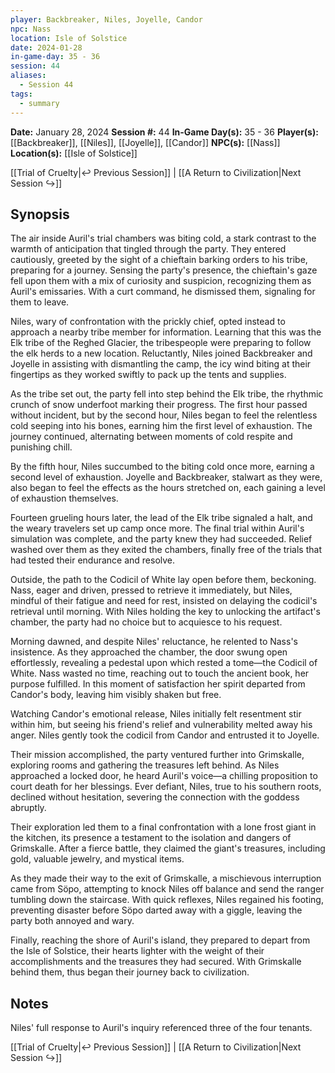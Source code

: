 ```yaml
---
player: Backbreaker, Niles, Joyelle, Candor
npc: Nass
location: Isle of Solstice
date: 2024-01-28
in-game-day: 35 - 36
session: 44
aliases:
  - Session 44
tags:
  - summary
---
```


**Date:** January 28, 2024
**Session #:** 44
**In-Game Day(s):** 35 - 36
**Player(s):** [[Backbreaker]], [[Niles]], [[Joyelle]], [[Candor]]
**NPC(s):** [[Nass]]
**Location(s):** [[Isle of Solstice]]

[[Trial of Cruelty|↩️ Previous Session]] | [[A Return to Civilization|Next Session ↪️]]

## Synopsis
The air inside Auril's trial chambers was biting cold, a stark contrast to the warmth of anticipation that tingled through the party. They entered cautiously, greeted by the sight of a chieftain barking orders to his tribe, preparing for a journey. Sensing the party's presence, the chieftain's gaze fell upon them with a mix of curiosity and suspicion, recognizing them as Auril's emissaries. With a curt command, he dismissed them, signaling for them to leave.

Niles, wary of confrontation with the prickly chief, opted instead to approach a nearby tribe member for information. Learning that this was the Elk tribe of the Reghed Glacier, the tribespeople were preparing to follow the elk herds to a new location. Reluctantly, Niles joined Backbreaker and Joyelle in assisting with dismantling the camp, the icy wind biting at their fingertips as they worked swiftly to pack up the tents and supplies.

As the tribe set out, the party fell into step behind the Elk tribe, the rhythmic crunch of snow underfoot marking their progress. The first hour passed without incident, but by the second hour, Niles began to feel the relentless cold seeping into his bones, earning him the first level of exhaustion. The journey continued, alternating between moments of cold respite and punishing chill.

By the fifth hour, Niles succumbed to the biting cold once more, earning a second level of exhaustion. Joyelle and Backbreaker, stalwart as they were, also began to feel the effects as the hours stretched on, each gaining a level of exhaustion themselves.

Fourteen grueling hours later, the lead of the Elk tribe signaled a halt, and the weary travelers set up camp once more. The final trial within Auril's simulation was complete, and the party knew they had succeeded. Relief washed over them as they exited the chambers, finally free of the trials that had tested their endurance and resolve.

Outside, the path to the Codicil of White lay open before them, beckoning. Nass, eager and driven, pressed to retrieve it immediately, but Niles, mindful of their fatigue and need for rest, insisted on delaying the codicil's retrieval until morning. With Niles holding the key to unlocking the artifact's chamber, the party had no choice but to acquiesce to his request.

Morning dawned, and despite Niles' reluctance, he relented to Nass's insistence. As they approached the chamber, the door swung open effortlessly, revealing a pedestal upon which rested a tome—the Codicil of White. Nass wasted no time, reaching out to touch the ancient book, her purpose fulfilled. In this moment of satisfaction her spirit departed from Candor's body, leaving him visibly shaken but free.

Watching Candor's emotional release, Niles initially felt resentment stir within him, but seeing his friend's relief and vulnerability melted away his anger. Niles gently took the codicil from Candor and entrusted it to Joyelle.

Their mission accomplished, the party ventured further into Grimskalle, exploring rooms and gathering the treasures left behind. As Niles approached a locked door, he heard Auril's voice—a chilling proposition to court death for her blessings. Ever defiant, Niles, true to his southern roots, declined without hesitation, severing the connection with the goddess abruptly.

Their exploration led them to a final confrontation with a lone frost giant in the kitchen, its presence a testament to the isolation and dangers of Grimskalle. After a fierce battle, they claimed the giant's treasures, including gold, valuable jewelry, and mystical items.

As they made their way to the exit of Grimskalle, a mischievous interruption came from Söpo, attempting to knock Niles off balance and send the ranger tumbling down the staircase. With quick reflexes, Niles regained his footing, preventing disaster before Söpo darted away with a giggle, leaving the party both annoyed and wary.

Finally, reaching the shore of Auril's island, they prepared to depart from the Isle of Solstice, their hearts lighter with the weight of their accomplishments and the treasures they had secured. With Grimskalle behind them, thus began their journey back to civilization.

## Notes
Niles' full response to Auril's inquiry referenced three of the four tenants.

[[Trial of Cruelty|↩️ Previous Session]] | [[A Return to Civilization|Next Session ↪️]]